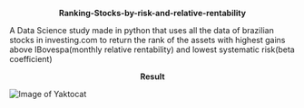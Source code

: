 <p align="center"> <b> Ranking-Stocks-by-risk-and-relative-rentability </b> </p>
  A Data Science study made in python that uses all the data of brazilian stocks in investing.com to return the rank of the assets with highest gains above IBovespa(monthly relative rentability) and lowest systematic risk(beta coefficient)
<p align="center">  <b> Result  </b></p>

![Image of Yaktocat](https://github.com/VitorFigm/---DATA-SCIENCE---Ranking-stocks-by-risk-and-monthly-relative-rentability/blob/master/Rank.png)
